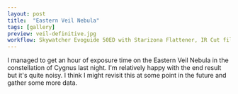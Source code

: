 ```yaml
---
layout: post
title:  "Eastern Veil Nebula"
tags: [gallery]
preview: veil-definitive.jpg
workflow: Skywatcher Evoguide 50ED with Starizona Flattener, IR Cut filter, SvBony sv505c, guided ~1hrs of data
---
```

I managed to get an hour of exposure time on the Eastern Veil Nebula in the constellation of Cygnus last night. I'm relatively happy with the end result but it's quite noisy. I think I might revisit this at some point in the future and gather some more data.
